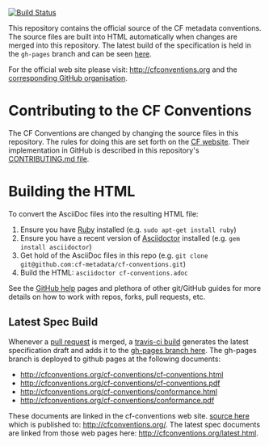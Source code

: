 [![Build Status](https://secure.travis-ci.org/cf-convention/cf-conventions.png)](http://travis-ci.org/cf-convention/cf-conventions)

This repository contains the official source of the CF metadata conventions.
The source files are built into HTML automatically when changes are merged into this repository.
The latest build of the specification is held in the `gh-pages` branch and can be seen [here](http://cfconventions.org/cf-conventions/cf-conventions.html).

For the official web site please visit: http://cfconventions.org and the [corresponding GitHub organisation](https://github.com/cf-convention).

# Contributing to the CF Conventions

The CF Conventions are changed by changing the source files in this repository.
The rules for doing this are set forth on the [CF website](http://cfconventions.org/rules.html).
Their implementation in GitHub is described in this repository's [CONTRIBUTING.md file](https://github.com/cf-convention/cf-conventions/blob/master/CONTRIBUTING.md).

# Building the HTML

To convert the AsciiDoc files into the resulting HTML file:

1. Ensure you have [Ruby](https://www.ruby-lang.org/) installed (e.g. `sudo apt-get install ruby`)
2. Ensure you have a recent version of [Asciidoctor](http://asciidoctor.org/) installed (e.g. `gem install asciidoctor`)
3. Get hold of the AsciiDoc files in this repo (e.g. `git clone git@github.com:cf-metadata/cf-conventions.git`)
4. Build the HTML: `asciidoctor cf-conventions.adoc`

See the [GitHub help](https://help.github.com/) pages and plethora of other git/GitHub guides for more details on how to work with repos, forks, pull requests, etc.

## Latest Spec Build

Whenever a [pull request](https://github.com/cf-convention/cf-conventions/pulls) is merged, a [travis-ci build](https://travis-ci.org/github/cf-convention/cf-conventions) generates the latest specification draft and adds it to the [gh-pages branch here](https://github.com/cf-convention/cf-conventions/tree/gh-pages).
The gh-pages branch is deployed to github pages at the following documents:
- http://cfconventions.org/cf-conventions/cf-conventions.html
- http://cfconventions.org/cf-conventions/cf-conventions.pdf
- http://cfconventions.org/cf-conventions/conformance.html
- http://cfconventions.org/cf-conventions/conformance.pdf

These documents are linked in the cf-conventions web site. [source here](https://github.com/cf-convention/cf-convention.github.io) which is published to: http://cfconventions.org/. The latest spec documents are linked from those web pages here: http://cfconventions.org/latest.html.
